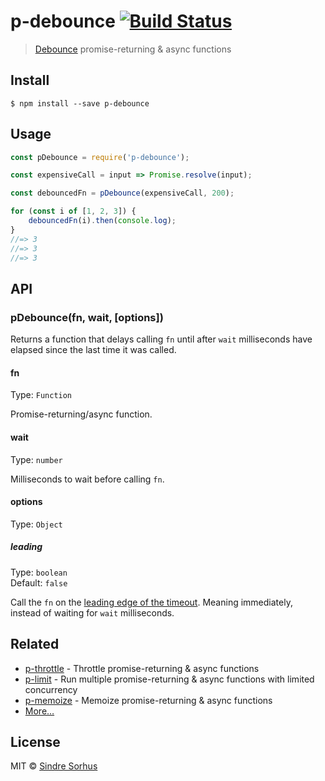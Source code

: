 # p-debounce [![Build Status](https://travis-ci.org/sindresorhus/p-debounce.svg?branch=master)](https://travis-ci.org/sindresorhus/p-debounce)

> [Debounce](https://css-tricks.com/debouncing-throttling-explained-examples/) promise-returning & async functions


## Install

```
$ npm install --save p-debounce
```


## Usage

```js
const pDebounce = require('p-debounce');

const expensiveCall = input => Promise.resolve(input);

const debouncedFn = pDebounce(expensiveCall, 200);

for (const i of [1, 2, 3]) {
	debouncedFn(i).then(console.log);
}
//=> 3
//=> 3
//=> 3
```


## API

### pDebounce(fn, wait, [options])

Returns a function that delays calling `fn` until after `wait` milliseconds have elapsed since the last time it was called.

#### fn

Type: `Function`

Promise-returning/async function.

#### wait

Type: `number`

Milliseconds to wait before calling `fn`.

#### options

Type: `Object`

##### leading

Type: `boolean`<br>
Default: `false`

Call the `fn` on the [leading edge of the timeout](https://css-tricks.com/debouncing-throttling-explained-examples/#article-header-id-1). Meaning immediately, instead of waiting for `wait` milliseconds.


## Related

- [p-throttle](https://github.com/sindresorhus/p-throttle) - Throttle promise-returning & async functions
- [p-limit](https://github.com/sindresorhus/p-limit) - Run multiple promise-returning & async functions with limited concurrency
- [p-memoize](https://github.com/sindresorhus/p-memoize) - Memoize promise-returning & async functions
- [More…](https://github.com/sindresorhus/promise-fun)


## License

MIT © [Sindre Sorhus](https://sindresorhus.com)
